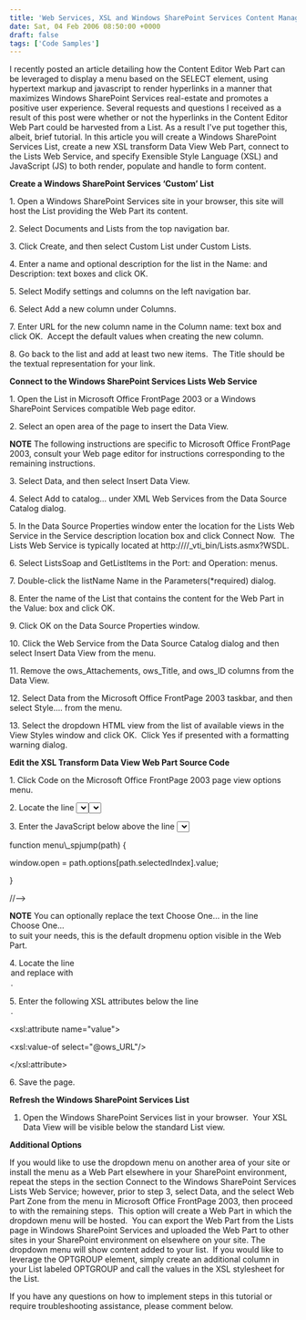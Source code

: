 ```yaml
---
title: 'Web Services, XSL and Windows SharePoint Services Content Management *UPDATED'
date: Sat, 04 Feb 2006 08:50:00 +0000
draft: false
tags: ['Code Samples']
---
```


I recently posted an article detailing how the Content Editor Web Part can be leveraged to display a menu based on the SELECT element, using hypertext markup and javascript to render hyperlinks in a manner that maximizes Windows SharePoint Services real-estate and promotes a positive user experience. Several requests and questions I received as a result of this post were whether or not the hyperlinks in the Content Editor Web Part could be harvested from a List. As a result I've put together this, albeit, brief tutorial. In this article you will create a Windows SharePoint Services List, create a new XSL transform Data View Web Part, connect to the Lists Web Service, and specify Exensible Style Language (XSL) and JavaScript (JS) to both render, populate and handle to form content.

**Create a Windows SharePoint Services ‘Custom’ List**

1\. Open a Windows SharePoint Services site in your browser, this site will host the List providing the Web Part its content.

2\. Select Documents and Lists from the top navigation bar.

3\. Click Create, and then select Custom List under Custom Lists.

4\. Enter a name and optional description for the list in the Name: and Description: text boxes and click OK.

5\. Select Modify settings and columns on the left navigation bar.

6\. Select Add a new column under Columns.

7\. Enter URL for the new column name in the Column name: text box and click OK.  Accept the default values when creating the new column.

8\. Go back to the list and add at least two new items.  The Title should be the textual representation for your link.

**Connect to the Windows SharePoint Services Lists Web Service**

1\. Open the List in Microsoft Office FrontPage 2003 or a Windows SharePoint Services compatible Web page editor.

2\. Select an open area of the page to insert the Data View.

**NOTE** The following instructions are specific to Microsoft Office FrontPage 2003, consult your Web page editor for instructions corresponding to the remaining instructions.

3\. Select Data, and then select Insert Data View.

4\. Select Add to catalog… under XML Web Services from the Data Source Catalog dialog.

5\. In the Data Source Properties window enter the location for the Lists Web Service in the Service description location box and click Connect Now.  The Lists Web Service is typically located at http://<portal>/<site>/\_vti\_bin/Lists.asmx?WSDL.

6\. Select ListsSoap and GetListItems in the Port: and Operation: menus.

7\. Double-click the listName Name in the Parameters(\*required) dialog.

8\. Enter the name of the List that contains the content for the Web Part in the Value: box and click OK.

9\. Click OK on the Data Source Properties window.

10\. Click the Web Service from the Data Source Catalog dialog and then select Insert Data View from the menu.

11\. Remove the ows\_Attachements, ows\_Title, and ows\_ID columns from the Data View.

12\. Select Data from the Microsoft Office FrontPage 2003 taskbar, and then select Style…. from the menu.

13\. Select the dropdown HTML view from the list of available views in the View Styles window and click OK.  Click Yes if presented with a formatting warning dialog.

**Edit the XSL Transform Data View Web Part Source Code**

1\. Click Code on the Microsoft Office FrontPage 2003 page view options menu.

2\. Locate the line <select name="ID" size="1"> and replace with <select name="spjump" onchange="window.open(this.options\[this.selectedIndex\].value)">.

3\. Enter the JavaScript below above the line <select name="spjump" onchange="window.open(this.options\[this.selectedIndex\].value)">.

<!--

\-->function menu\_spjump(path) {

window.open = path.options\[path.selectedIndex\].value;

}

//-->

**NOTE** You can optionally replace the text Choose One… in the line <option selected="true" value="0">Choose One...</option> to suit your needs, this is the default dropmenu option visible in the Web Part.

4\. Locate the line <option style="display:{$GroupStyle}"> and replace with <option>.

5\. Enter the following XSL attributes below the line <option>.

<xsl:attribute name="value">

<xsl:value-of select="@ows\_URL"/>

</xsl:attribute>

6\. Save the page.

**Refresh the Windows SharePoint Services List**

1.  Open the Windows SharePoint Services list in your browser.  Your XSL Data View will be visible below the standard List view.

**Additional Options**

If you would like to use the dropdown menu on another area of your site or install the menu as a Web Part elsewhere in your SharePoint environment, repeat the steps in the section Connect to the Windows SharePoint Services Lists Web Service; however, prior to step 3, select Data, and the select Web Part Zone from the menu in Microsoft Office FrontPage 2003, then proceed to with the remaining steps.  This option will create a Web Part in which the dropdown menu will be hosted.  You can export the Web Part from the Lists page in Windows SharePoint Services and uploaded the Web Part to other sites in your SharePoint environment on elsewhere on your site. The dropdown menu will show content added to your list.  If you would like to leverage the OPTGROUP element, simply create an additional column in your List labeled OPTGROUP and call the values in the XSL stylesheet for the List.

If you have any questions on how to implement steps in this tutorial or require troubleshooting assistance, please comment below.